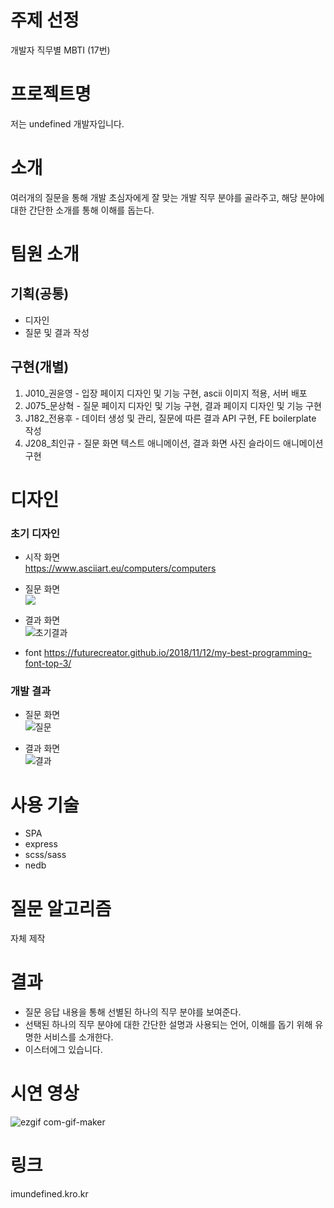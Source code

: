 # 주제 선정
개발자 직무별 MBTI (17번)

# 프로젝트명
저는 undefined 개발자입니다.

# 소개
여러개의 질문을 통해 개발 초심자에게 잘 맞는 개발 직무 분야를 골라주고, 해당 분야에 대한 간단한 소개를 통해 이해를 돕는다.

# 팀원 소개
## 기획(공통)
- 디자인
- 질문 및 결과 작성

## 구현(개별)   
1. J010_권윤영 - 입장 페이지 디자인 및 기능 구현, ascii 이미지 적용, 서버 배포
2. J075_문상혁 - 질문 페이지 디자인 및 기능 구현, 결과 페이지 디자인 및 기능 구현
3. J182_전용후 - 데이터 생성 및 관리, 질문에 따른 결과 API 구현, FE boilerplate 작성
4. J208_최인규 - 질문 화면 텍스트 애니메이션, 결과 화면 사진 슬라이드 애니메이션 구현

# 디자인   
### 초기 디자인   
- 시작 화면   
https://www.asciiart.eu/computers/computers   
   
- 질문 화면   
![](https://i.imgur.com/0tm5FOe.png)     
   
- 결과 화면   
![초기결과](https://user-images.githubusercontent.com/71963121/134614293-7d28f352-a80d-47c5-821e-e2a511524cd6.PNG)   
   
- font
https://futurecreator.github.io/2018/11/12/my-best-programming-font-top-3/   
   
### 개발 결과   
- 질문 화면   
![질문](https://user-images.githubusercontent.com/71963121/134613975-5baa1c29-8947-4b74-ae2a-fa6bba7ac795.png)  
   
- 결과 화면     
![결과](https://user-images.githubusercontent.com/71963121/134613967-abe844bf-8449-4cce-ae2b-bd85c248e760.png)      

# 사용 기술
- SPA
- express
- scss/sass
- nedb

# 질문 알고리즘
자체 제작

# 결과
- 질문 응답 내용을 통해 선별된 하나의 직무 분야를 보여준다.
- 선택된 하나의 직무 분야에 대한 간단한 설명과 사용되는 언어, 이해를 돕기 위해 유명한 서비스를 소개한다.
- 이스터에그 있습니다.
   
# 시연 영상    
![ezgif com-gif-maker](https://user-images.githubusercontent.com/71963121/134624298-df5eed36-641e-49a8-b8df-fb6da703b72c.gif)

# 링크    
imundefined.kro.kr    
